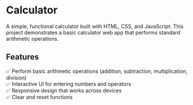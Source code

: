 # Calculator

A simple, functional calculator built with HTML, CSS, and JavaScript. This project demonstrates a basic calculator web app that performs standard arithmetic operations.

## Features

✅ Perform basic arithmetic operations (addition, subtraction, multiplication, division)  
✅ Interactive UI for entering numbers and operators  
✅ Responsive design that works across devices  
✅ Clear and reset functions
